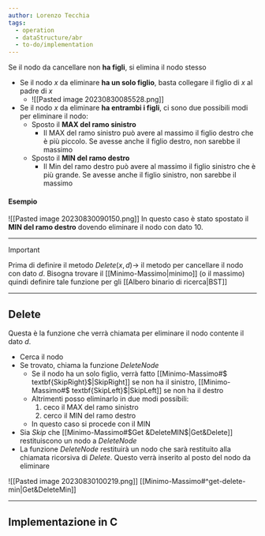 ```yaml
---
author: Lorenzo Tecchia
tags:
  - operation
  - dataStructure/abr
  - to-do/implementation
---
```

 Se il nodo da cancellare non **ha figli**, si elimina il nodo stesso
- Se il nodo $x$ da eliminare **ha un solo figlio**, basta collegare il figlio di $x$ al padre di $x$
	- ![[Pasted image 20230830085528.png]]
- Se il nodo $x$ da eliminare **ha entrambi i figli**, ci sono due possibili modi per eliminare il nodo:
	- Sposto il **MAX del ramo sinistro**
		- Il MAX del ramo sinistro può avere al massimo il figlio destro che è più piccolo. Se avesse anche il figlio destro, non sarebbe il massimo
	- Sposto il **MIN del ramo destro**
		- Il Min del ramo destro può avere al massimo il figlio sinistro che è più grande. Se avesse anche il figlio sinistro, non sarebbe il massimo
#### Esempio
![[Pasted image 20230830090150.png]]
In questo caso è stato spostato il **MIN del ramo destro** dovendo eliminare il nodo con dato $10$.

---
>[!important] 
>Prima di definire il metodo $Delete(x,d)\rightarrow$ il metodo per cancellare il nodo con dato $d$.
>Bisogna trovare il [[Minimo-Massimo|minimo]] (o il massimo) quindi definire tale funzione per gli [[Albero binario di ricerca|BST]]

---
## $\textbf{Delete}$
Questa è la funzione che verrà chiamata per eliminare il nodo contente il dato $d$.
- Cerca il nodo
- Se trovato, chiama la funzione $DeleteNode$
	- Se il nodo ha un solo figlio, verrà fatto [[Minimo-Massimo#$ textbf{SkipRight}$|SkipRight]] se non ha il sinistro, [[Minimo-Massimo#$ textbf{SkipLeft}$|SkipLeft]] se non ha il destro
	- Altrimenti posso eliminarlo in due modi possibili:
		1. ceco il MAX del ramo sinistro
		2. cerco il MIN del ramo destro
	- In questo caso si procede con il MIN 
- Sia $Skip$ che [[Minimo-Massimo#$Get &DeleteMIN$|Get&Delete]] restituiscono un nodo a $DeleteNode$  
- La funzione $DeleteNode$ restituirà un nodo che sarà restituito alla chiamata ricorsiva di $Delete$. Questo verrà inserito al posto del nodo da eliminare

![[Pasted image 20230830100219.png]]
[[Minimo-Massimo#^get-delete-min|Get&DeleteMin]]

---
## Implementazione in C
```C
```